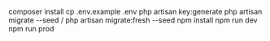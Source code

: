composer install
cp .env.example .env
php artisan key:generate
php artisan migrate --seed / php artisan migrate:fresh --seed
npm install
npm run dev
npm run prod
